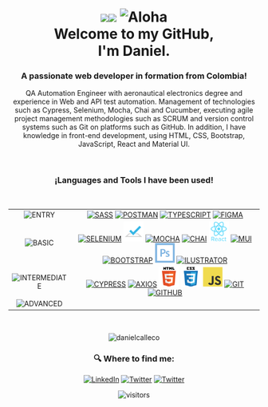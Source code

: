 <h1 align="center"><img src="https://media.giphy.com/media/hvRJCLFzcasrR4ia7z/giphy.gif" height="40px"><img
src="https://c.tenor.com/eT_e-q0D5xoAAAAi/long-livethe-blob-sunglasses.gif" height="50px"> <img
src="https://github.com/alansmathew/alansmathew/raw/master/lang.gif" height="50px" alt="Aloha" />
</br>Welcome to my GitHub,</br> I'm Daniel.</br></h1>

<h3 align="center">A passionate web developer in formation from Colombia!</h3>

<p align="center">
QA Automation Engineer with aeronautical electronics degree and experience in Web and API test automation. Management of technologies such as Cypress, Selenium, Mocha, Chai and Cucumber, executing agile project management methodologies such as SCRUM and version control systems such as Git on platforms such as GitHub. In addition, I have knowledge in front-end development, using HTML, CSS, Bootstrap, JavaScript, React and Material UI.
</p>
</br>

<h3 align="center">¡Languages and Tools I have been used!</h3></br>
<table align="center">
<tr>
        <td align="center">
                <img src="https://user-images.githubusercontent.com/100431019/179870082-73aa0ffd-d450-4cf5-8168-99ed3b79747c.png" 
                alt="ENTRY" height="40" />
        </td>
        <td align="center">
                <a href="https://www.w3schools.com/sass/sass_intro.php" target="_blank" rel="noreferrer">
                        <img src="https://www.vectorlogo.zone/logos/sass-lang/sass-lang-icon.svg" 
                        alt="SASS" width="40" height="40" /></a>
                <a href="https://postman.com" target="_blank" rel="noreferrer">
                        <img src="https://www.vectorlogo.zone/logos/getpostman/getpostman-icon.svg" 
                        alt="POSTMAN" width="40" height="40" /></a>
                <a href="https://www.typescriptlang.org/" target="_blank" rel="noreferrer">
                        <img src="https://www.vectorlogo.zone/logos/typescriptlang/typescriptlang-icon.svg" 
                        alt="TYPESCRIPT" width="40" height="40" /></a>
                <a href="https://www.figma.com/" target="_blank" rel="noreferrer">
                        <img src="https://www.vectorlogo.zone/logos/figma/figma-icon.svg" 
                        alt="FIGMA" width="40" height="40" /></a>
        </td>
</tr>
<tr>
        <td align="center">
                <img src="https://user-images.githubusercontent.com/100431019/179870470-7c166bb6-1fdd-428e-8fb1-0744cc9ea067.png"  
                alt="BASIC" height="40"/>
        </td>
        <td align="center">
                <a href="https://www.selenium.dev/" target="_blank" rel="noreferrer">
                        <img src="https://github.com/get-icon/geticon/blob/master/icons/selenium.svg" 
                        alt="SELENIUM" width="40" height="40" /></a>
                <a href="https://testcafe.io/" target="_blank" rel="noreferrer">
                        <img src="https://raw.githubusercontent.com/vscode-icons/vscode-icons/70702eb811036276c75b7ddf33060ee109026fe9/icons/file_type_testcafe.svg" 
                        alt="TESTCAFE" width="40" height="40" /></a>
                <a href="https://mochajs.org/" target="_blank" rel="noreferrer">
                        <img src="https://www.vectorlogo.zone/logos/mochajs/mochajs-icon.svg" 
                        alt="MOCHA" width="40" height="40" /></a>
                <a href="https://www.chaijs.com/" target="_blank" rel="noreferrer">
                        <img src="https://www.vectorlogo.zone/logos/chaijs/chaijs-icon.svg" 
                        alt="CHAI" width="40" height="40" /></a>
                <a href="https://reactjs.org/" target="_blank" rel="noreferrer">
                        <img src="https://raw.githubusercontent.com/devicons/devicon/master/icons/react/react-original-wordmark.svg"
                        alt="REACT" width="40" height="40" /></a>
                <a href="https://mui.com/material-ui/getting-started/overview/" target="_blank" rel="noreferrer">
                    <img src="https://raw.githubusercontent.com/wappalyzer/wappalyzer/720128177074d7b87d63359cc8ed365e24e3b890/src/drivers/webextension/images/icons/MUI.svg"
                        alt="MUI" width="40" height="40" /></a>
                <a href="https://getbootstrap.com/" target="_blank" rel="noreferrer">
                    <img src="https://upload.vectorlogo.zone/logos/getbootstrap/images/987f8f6c-263a-47b1-a85d-853cfca215d9.svg"
                    alt="BOOTSTRAP" width="40" height="40" /></a>
                <a href="https://www.photoshop.com/en" target="_blank" rel="noreferrer">
                    <img src="https://raw.githubusercontent.com/devicons/devicon/master/icons/photoshop/photoshop-line.svg"
                    alt="PHOTOSHOP" width="40" height="40" /></a>
                <a href="https://www.adobe.com/in/products/illustrator.html" target="_blank" rel="noreferrer">
                    <img src="https://www.vectorlogo.zone/logos/adobe_illustrator/adobe_illustrator-icon.svg" 
                    alt="ILUSTRATOR" width="40" height="40" /></a>
        </td>
</tr>
<tr>
        <td align="center">
                <img src="https://user-images.githubusercontent.com/100431019/179870525-d0821751-115c-4789-837b-70e156dc1807.png"  
                alt="INTERMEDIATE" height="40"/>
        </td>
        <td align="center">
                <a href="https://www.cypress.io/" target="_blank" rel="noreferrer">
                        <img src="https://raw.githubusercontent.com/get-icon/geticon/fc0f660daee147afb4a56c64e12bde6486b73e39/icons/cypress.svg" 
                        alt="CYPRESS" width="40" height="40" /></a>
                <a href="https://axios-http.com/es/docs/intro" target="_blank" rel="noreferrer">
                        <img src="https://www.vectorlogo.zone/logos/axios/axios-icon.svg"
                        alt="AXIOS" width="40" height="40" /></a>
                <a href="https://www.w3.org/html/" target="_blank" rel="noreferrer">
                        <img src="https://raw.githubusercontent.com/devicons/devicon/master/icons/html5/html5-original-wordmark.svg"
                        alt="HTML 5" width="40" height="40" /></a>
                <a href="https://www.w3schools.com/css/" target="_blank" rel="noreferrer">
                        <img src="https://raw.githubusercontent.com/devicons/devicon/master/icons/css3/css3-original-wordmark.svg"
                        alt="CSS3" width="40" height="40" /></a>
                <a href="https://developer.mozilla.org/en-US/docs/Web/JavaScript" target="_blank" rel="noreferrer">
                        <img src="https://raw.githubusercontent.com/devicons/devicon/master/icons/javascript/javascript-original.svg"
                        alt="JAVASCRIPT" width="40" height="40" /></a>
                <a href="https://git-scm.com/" target="_blank" rel="noreferrer">
                        <img src="https://www.vectorlogo.zone/logos/git-scm/git-scm-icon.svg"
                        alt="GIT" width="40" height="40" /></a>
                <a href="https://github.com/" target="_blank" rel="noreferrer">
                        <img src="https://www.vectorlogo.zone/logos/github/github-tile.svg"
                        alt="GITHUB" width="40" height="40" /></a>
        </td>
</tr>
<tr>
        <td align="center">
                <img src="https://user-images.githubusercontent.com/100431019/179870629-f8f54597-4102-4f8c-92d4-07e8c00e2bda.png" height="40" 
                alt="ADVANCED"/>
        </td>
        <td align="center">
        </td>
</tr>
</table>

<br />
<p align="center"><img align="center"
src="https://github-readme-stats.vercel.app/api/top-langs?username=danielcalleco&show_icons=true&locale=en&layout=compact&theme=github_dark"
alt="danielcalleco" />
</p>

<h3 align="center">🔍 Where to find me:</h3>
<p align="center">
<a href="https://linkedin.com/in/danielcalleco" target="blank"><img src="https://img.shields.io/badge/linkedin-282C34?logo=linkedin&logoColor=0a66c2" alt="LinkedIn" title="LinkedIn" height="25" /></a>
<a href="https://twitter.com/danielcalleco" target="blank"><img src="https://img.shields.io/badge/Twitter-282C34?logo=twitter&logoColor=03a9f4" alt="Twitter" title="Twitter" height="25"/></a>
<a href="https://codesandbox.io/u/DanielCalleCO" target="blank"><img src="https://img.shields.io/badge/codesandbox-282C34?logo=codesandbox&logoColor=ffffff" alt="Twitter" title="Twitter" height="25"/></a>
</p>

<p align="center"> <img
src="https://komarev.com/ghpvc/?username=danielcalleco&label=You%20are%20the%20visitor&color=0e75b6&style=flat"
alt="visitors" height="25"/> </p>
